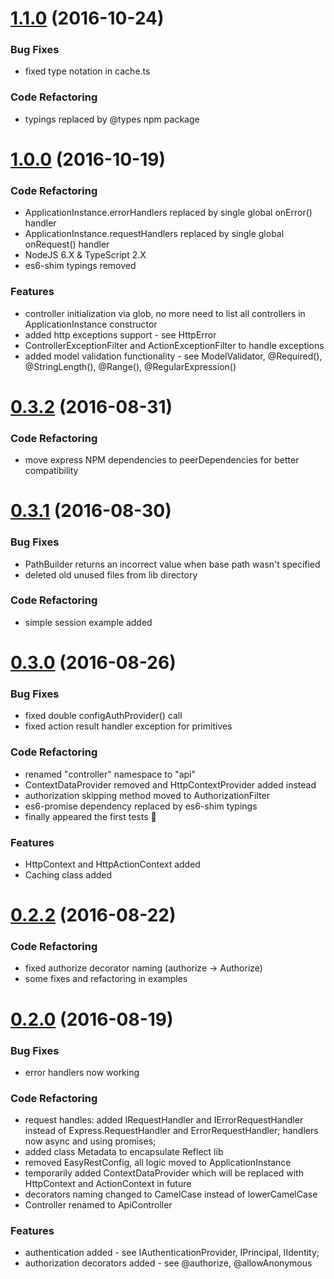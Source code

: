 # [1.1.0](https://github.com/Odrin/express-easy-rest/compare/1.0.0...1.1.0) (2016-10-24)

### Bug Fixes
* fixed type notation in cache.ts

### Code Refactoring
* typings replaced by @types npm package

# [1.0.0](https://github.com/Odrin/express-easy-rest/compare/1.0.0...0.3.1) (2016-10-19)

### Code Refactoring
* ApplicationInstance.errorHandlers replaced by single global onError() handler
* ApplicationInstance.requestHandlers replaced by single global onRequest() handler
* NodeJS 6.X & TypeScript 2.X
* es6-shim typings removed

### Features
* controller initialization via glob, no more need to list all controllers in ApplicationInstance constructor
* added http exceptions support - see HttpError
* ControllerExceptionFilter and ActionExceptionFilter to handle exceptions
* added model validation functionality - see ModelValidator, @Required(), @StringLength(), @Range(), @RegularExpression()

# [0.3.2](https://github.com/Odrin/express-easy-rest/compare/0.3.1...0.3.2) (2016-08-31)

### Code Refactoring
* move express NPM dependencies to peerDependencies for better compatibility

# [0.3.1](https://github.com/Odrin/express-easy-rest/compare/0.3.0...0.3.1) (2016-08-30)

### Bug Fixes
* PathBuilder returns an incorrect value when base path wasn't specified
* deleted old unused files from lib directory

### Code Refactoring
* simple session example added

# [0.3.0](https://github.com/Odrin/express-easy-rest/compare/0.2.2...0.3.0) (2016-08-26)

### Bug Fixes
* fixed double configAuthProvider() call
* fixed action result handler exception for primitives

### Code Refactoring
* renamed "controller" namespace to "api"
* ContextDataProvider removed and HttpContextProvider added instead
* authorization skipping method moved to AuthorizationFilter
* es6-promise dependency replaced by es6-shim typings
* finally appeared the first tests 🎉

### Features
* HttpContext and HttpActionContext added
* Caching class added

# [0.2.2](https://github.com/Odrin/express-easy-rest/compare/0.2.0...0.2.2) (2016-08-22)

### Code Refactoring
* fixed authorize decorator naming (authorize -> Authorize)
* some fixes and refactoring in examples

# [0.2.0](https://github.com/Odrin/express-easy-rest/compare/0.1.0...0.2.0) (2016-08-19)

### Bug Fixes
* error handlers now working

### Code Refactoring
* request handles: added IRequestHandler and IErrorRequestHandler instead of Express.RequestHandler and ErrorRequestHandler; handlers now async and using promises;
* added class Metadata to encapsulate Reflect lib
* removed EasyRestConfig, all logic moved to ApplicationInstance
* temporarily added ContextDataProvider which will be replaced with HttpContext and ActionContext in future
* decorators naming changed to CamelCase instead of lowerCamelCase
* Controller renamed to ApiController

### Features
* authentication added - see IAuthenticationProvider, IPrincipal, IIdentity;
* authorization decorators added - see @authorize, @allowAnonymous
